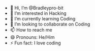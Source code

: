 - 👋 Hi, I’m @Bradleypro-bit
- 👀 I’m interested in Hacking
- 🌱 I’m currently learning Coding
- 💞️ I’m looking to collaborate on Coding
- 📫 How to reach me 
- 😄 Pronouns: He/Him
- ⚡ Fun fact: I love coding

<!---
Bradleypro-bit/Bradleypro-bit is a ✨ special ✨ repository because its `README.md` (this file) appears on your GitHub profile.
You can click the Preview link to take a look at your changes.
--->
